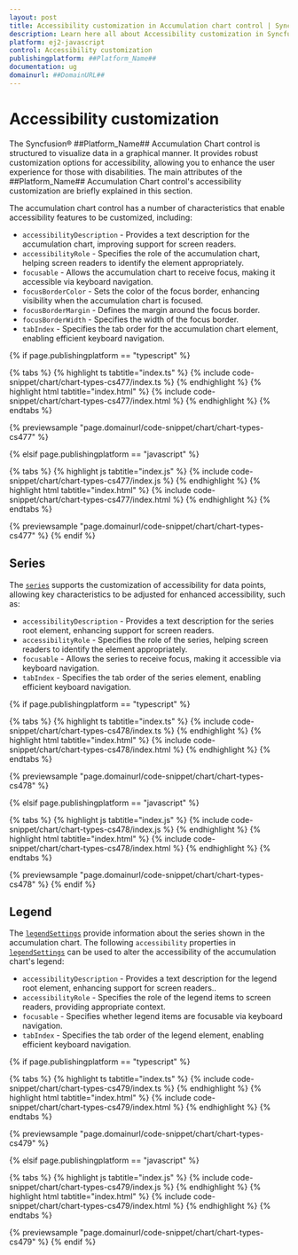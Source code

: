 ```yaml
---
layout: post
title: Accessibility customization in Accumulation chart control | Syncfusion
description: Learn here all about Accessibility customization in Syncfusion ##Platform_Name## Accumulation chart control of Syncfusion Essential JS 2 and more.
platform: ej2-javascript
control: Accessibility customization 
publishingplatform: ##Platform_Name##
documentation: ug
domainurl: ##DomainURL##
---
```


# Accessibility customization

The Syncfusion® ##Platform_Name## Accumulation Chart control is structured to visualize data in a graphical manner. It provides robust customization options for accessibility, allowing you to enhance the user experience for those with disabilities. The main attributes of the ##Platform_Name## Accumulation Chart control's accessibility customization are briefly explained in this section.

The accumulation chart control has a number of characteristics that enable accessibility features to be customized, including:

* `accessibilityDescription` - Provides a text description for the accumulation chart, improving support for screen readers.
* `accessibilityRole` - Specifies the role of the accumulation chart, helping screen readers to identify the element appropriately.
* `focusable` - Allows the accumulation chart to receive focus, making it accessible via keyboard navigation.
* `focusBorderColor` - Sets the color of the focus border, enhancing visibility when the accumulation chart is focused.
* `focusBorderMargin` - Defines the margin around the focus border.
* `focusBorderWidth` - Specifies the width of the focus border.
* `tabIndex` - Specifies the tab order for the accumulation chart element, enabling efficient keyboard navigation.

{% if page.publishingplatform == "typescript" %}

{% tabs %}
{% highlight ts tabtitle="index.ts" %}
{% include code-snippet/chart/chart-types-cs477/index.ts %}
{% endhighlight %}
{% highlight html tabtitle="index.html" %}
{% include code-snippet/chart/chart-types-cs477/index.html %}
{% endhighlight %}
{% endtabs %}
        
{% previewsample "page.domainurl/code-snippet/chart/chart-types-cs477" %}

{% elsif page.publishingplatform == "javascript" %}

{% tabs %}
{% highlight js tabtitle="index.js" %}
{% include code-snippet/chart/chart-types-cs477/index.js %}
{% endhighlight %}
{% highlight html tabtitle="index.html" %}
{% include code-snippet/chart/chart-types-cs477/index.html %}
{% endhighlight %}
{% endtabs %}

{% previewsample "page.domainurl/code-snippet/chart/chart-types-cs477" %}
{% endif %}

## Series

The [`series`](../../api/accumulation-chart#series) supports the customization of accessibility for data points, allowing key characteristics to be adjusted for enhanced accessibility, such as:

* `accessibilityDescription` - Provides a text description for the series root element, enhancing support for screen readers.
* `accessibilityRole` - Specifies the role of the series, helping screen readers to identify the element appropriately.
* `focusable` - Allows the series to receive focus, making it accessible via keyboard navigation.
* `tabIndex` - Specifies the tab order of the series element, enabling efficient keyboard navigation.

{% if page.publishingplatform == "typescript" %}

{% tabs %}
{% highlight ts tabtitle="index.ts" %}
{% include code-snippet/chart/chart-types-cs478/index.ts %}
{% endhighlight %}
{% highlight html tabtitle="index.html" %}
{% include code-snippet/chart/chart-types-cs478/index.html %}
{% endhighlight %}
{% endtabs %}
        
{% previewsample "page.domainurl/code-snippet/chart/chart-types-cs478" %}

{% elsif page.publishingplatform == "javascript" %}

{% tabs %}
{% highlight js tabtitle="index.js" %}
{% include code-snippet/chart/chart-types-cs478/index.js %}
{% endhighlight %}
{% highlight html tabtitle="index.html" %}
{% include code-snippet/chart/chart-types-cs478/index.html %}
{% endhighlight %}
{% endtabs %}

{% previewsample "page.domainurl/code-snippet/chart/chart-types-cs478" %}
{% endif %}

## Legend

The [`legendSettings`](../../api/accumulation-chart#legendsettings) provide information about the series shown in the accumulation chart. The following `accessibility` properties in [`legendSettings`](../../api/accumulation-chart#legendsettings) can be used to alter the accessibility of the accumulation chart's legend:

* `accessibilityDescription` - Provides a text description for the legend root element, enhancing support for screen readers..
* `accessibilityRole` - Specifies the role of the legend items to screen readers, providing appropriate context.
* `focusable` - Specifies whether legend items are focusable via keyboard navigation.
* `tabIndex` - Specifies the tab order of the legend element, enabling efficient keyboard navigation.

{% if page.publishingplatform == "typescript" %}

{% tabs %}
{% highlight ts tabtitle="index.ts" %}
{% include code-snippet/chart/chart-types-cs479/index.ts %}
{% endhighlight %}
{% highlight html tabtitle="index.html" %}
{% include code-snippet/chart/chart-types-cs479/index.html %}
{% endhighlight %}
{% endtabs %}
        
{% previewsample "page.domainurl/code-snippet/chart/chart-types-cs479" %}

{% elsif page.publishingplatform == "javascript" %}

{% tabs %}
{% highlight js tabtitle="index.js" %}
{% include code-snippet/chart/chart-types-cs479/index.js %}
{% endhighlight %}
{% highlight html tabtitle="index.html" %}
{% include code-snippet/chart/chart-types-cs479/index.html %}
{% endhighlight %}
{% endtabs %}

{% previewsample "page.domainurl/code-snippet/chart/chart-types-cs479" %}
{% endif %}